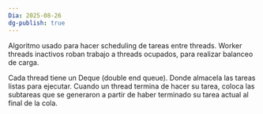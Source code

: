 ```yaml
---
Dia: 2025-08-26
dg-publish: true
---
```

Algoritmo usado para hacer scheduling de tareas entre threads. Worker threads inactivos roban trabajo a threads ocupados, para realizar balanceo de carga.

Cada thread tiene un Deque (double end queue). Donde almacela las tareas listas para ejecutar. Cuando un thread termina de hacer su tarea, coloca las subtareas que se generaron a partir de haber terminado su tarea actual al final de la cola. 